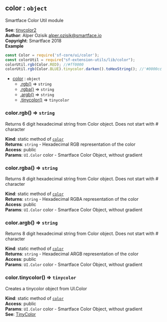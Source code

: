 <a name="module_color"></a>

## color : <code>object</code>
Smartface Color Util module

**See**: [tinycolor2](https://www.npmjs.com/package/tinycolor2)  
**Author**: Alper Ozisik <alper.ozisik@smartface.io>  
**Copyright**: Smartface 2018  
**Example**  
```js
const Color = require('sf-core/ui/color');
const colorUtil = require("sf-extension-utils/lib/color");
colorUtil.rgb(Color.RED); //#ff0000
colorUtil.rgb(Color.BLUE).tinycolor.darken().toHexString(); //'#0000cc'
```

* [color](#module_color) : <code>object</code>
    * [.rgb()](#module_color.rgb) ⇒ <code>string</code>
    * [.rgba()](#module_color.rgba) ⇒ <code>string</code>
    * [.argb()](#module_color.argb) ⇒ <code>string</code>
    * [.tinycolor()](#module_color.tinycolor) ⇒ <code>tinycolor</code>

<a name="module_color.rgb"></a>

### color.rgb() ⇒ <code>string</code>
Returns 6 digit hexadecimal string from Color object. Does not start with # character

**Kind**: static method of [<code>color</code>](#module_color)  
**Returns**: <code>string</code> - Hexadecimal RGB representation of the color  
**Access**: public  
**Params**: <code>UI.Color</code> color - Smartface Color Object, without gradient  
<a name="module_color.rgba"></a>

### color.rgba() ⇒ <code>string</code>
Returns 8 digit hexadecimal string from Color object. Does not start with # character

**Kind**: static method of [<code>color</code>](#module_color)  
**Returns**: <code>string</code> - Hexadecimal RGBA representation of the color  
**Access**: public  
**Params**: <code>UI.Color</code> color - Smartface Color Object, without gradient  
<a name="module_color.argb"></a>

### color.argb() ⇒ <code>string</code>
Returns 8 digit hexadecimal string from Color object. Does not start with # character

**Kind**: static method of [<code>color</code>](#module_color)  
**Returns**: <code>string</code> - Hexadecimal ARGB representation of the color  
**Access**: public  
**Params**: <code>UI.Color</code> color - Smartface Color Object, without gradient  
<a name="module_color.tinycolor"></a>

### color.tinycolor() ⇒ <code>tinycolor</code>
Creates a tinycolor object from UI.Color

**Kind**: static method of [<code>color</code>](#module_color)  
**Access**: public  
**Params**: <code>UI.Color</code> color - Smartface Color Object, without gradient  
**See**: [TinyColor](https://github.com/bgrins/TinyColor)  
